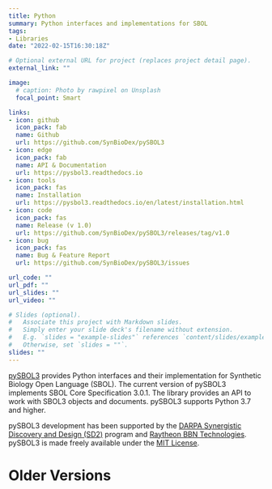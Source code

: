 ```yaml
---
title: Python
summary: Python interfaces and implementations for SBOL
tags:
- Libraries
date: "2022-02-15T16:30:18Z"

# Optional external URL for project (replaces project detail page).
external_link: ""

image:
  # caption: Photo by rawpixel on Unsplash
  focal_point: Smart

links:
- icon: github
  icon_pack: fab
  name: Github
  url: https://github.com/SynBioDex/pySBOL3
- icon: edge
  icon_pack: fab
  name: API & Documentation
  url: https://pysbol3.readthedocs.io
- icon: tools
  icon_pack: fas
  name: Installation
  url: https://pysbol3.readthedocs.io/en/latest/installation.html
- icon: code
  icon_pack: fas
  name: Release (v 1.0)
  url: https://github.com/SynBioDex/pySBOL3/releases/tag/v1.0
- icon: bug
  icon_pack: fas
  name: Bug & Feature Report
  url: https://github.com/SynBioDex/pySBOL3/issues

url_code: ""
url_pdf: ""
url_slides: ""
url_video: ""

# Slides (optional).
#   Associate this project with Markdown slides.
#   Simply enter your slide deck's filename without extension.
#   E.g. `slides = "example-slides"` references `content/slides/example-slides.md`.
#   Otherwise, set `slides = ""`.
slides: ""
---
```


[pySBOL3](https://opensource.org/licenses/MIT) provides Python
interfaces and their implementation for Synthetic Biology Open
Language (SBOL). The current version of pySBOL3 implements SBOL Core
Specification 3.0.1. The library provides an API to work with SBOL3
objects and documents. pySBOL3 supports Python 3.7 and higher.

pySBOL3 development has been supported by the [DARPA Synergistic
Discovery and Design
(SD2)](https://www.darpa.mil/program/synergistic-discovery-and-design)
program and [Raytheon BBN Technologies](https://www.bbn.com).  pySBOL3
is made freely available under the [MIT
License](https://opensource.org/licenses/MIT).


# Older Versions
